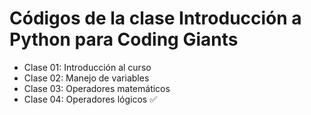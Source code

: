 # Códigos de la clase Introducción a Python para Coding Giants

-   Clase 01: Introducción al curso
-   Clase 02: Manejo de variables
-   Clase 03: Operadores matemáticos
-   Clase 04: Operadores lógicos ✅
